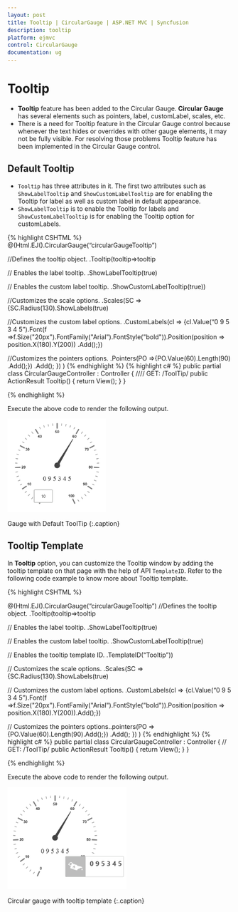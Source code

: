 ```yaml
---
layout: post
title: Tooltip | CircularGauge | ASP.NET MVC | Syncfusion
description: tooltip
platform: ejmvc
control: CircularGauge
documentation: ug
---
```


# Tooltip

* **Tooltip** feature has been added to the Circular Gauge. **Circular Gauge** has several elements such as pointers, label, customLabel, scales, etc.  
* There is a need for Tooltip feature in the Circular Gauge control because whenever the text hides or overrides with other gauge elements, it may not be fully visible. For resolving those problems Tooltip feature has been implemented in the Circular Gauge control.

## Default Tooltip

* `Tooltip` has three attributes in it. The first two attributes such as `ShowLabelTooltip` and `ShowCustomLabelTooltip` are for enabling the Tooltip for label as well as custom label in default appearance. 
* `ShowLabelTooltip` is to enable the Tooltip for labels and `ShowCustomLabelTooltip` is for enabling the Tooltip option for customLabels.



{% highlight CSHTML %}
@(Html.EJ().CircularGauge(“circularGaugeTooltip”)

//Defines the tooltip object.
.Tooltip(tooltip=>tooltip

// Enables the label tooltip.
.ShowLabelTooltip(true)

// Enables the custom label tooltip.
.ShowCustomLabelTooltip(true))

//Customizes the scale options.
.Scales(SC =>{SC.Radius(130).ShowLabels(true)

//Customizes the custom label options.
.CustomLabels(cl => {cl.Value(“0 9 5 3 4 5”).Font(f =>f.Size("20px").FontFamily("Arial").FontStyle("bold")).Position(position => position.X(180).Y(200))
.Add();})

//Customizes the pointers options.
.Pointers(PO =>{PO.Value(60).Length(90)
.Add();})
.Add();
})
)
{% endhighlight %}
{% highlight c# %}
public partial class CircularGaugeController : Controller
{
	//// GET: /ToolTip/
	public ActionResult Tooltip()
	{
		return View();
	}
}


{% endhighlight %}

Execute the above code to render the following output.

![](Tooltip_images/Tooltip_img1.png)

Gauge with Default ToolTip
{:.caption}

## Tooltip Template

In **Tooltip** option, you can customize the Tooltip window by adding the tooltip template on that page with the help of API `TemplateID`. Refer to the following code example to know more about Tooltip template.


{% highlight CSHTML %}

@(Html.EJ().CircularGauge(“circularGaugeTooltip”)
//Defines the tooltip object.
.Tooltip(tooltip=>tooltip

// Enables the label tooltip.
.ShowLabelTooltip(true)

// Enables the custom label tooltip.
.ShowCustomLabelTooltip(true)

// Enables the tooltip template ID.
.TemplateID(“Tooltip”))

// Customizes the scale options.
.Scales(SC =>{SC.Radius(130).ShowLabels(true)

// Customizes the custom label options.
.CustomLabels(cl => {cl.Value(“0 9 5 3 4 5”).Font(f =>f.Size("20px").FontFamily("Arial").FontStyle("bold")).Position(position => position.X(180).Y(200)).Add();})

// Customizes the pointers options..pointers(PO =>{PO.Value(60).Length(90).Add();})
.Add();
})
)
{% endhighlight %}
{% highlight c# %}
public partial class CircularGaugeController : Controller
{
	// GET: /ToolTip/
	public ActionResult Tooltip()
	{
		return View();
	}
}


{% endhighlight %}

Execute the above code to render the following output.



![](Tooltip_images/Tooltip_img2.png)

Circular gauge with tooltip template
{:.caption}


